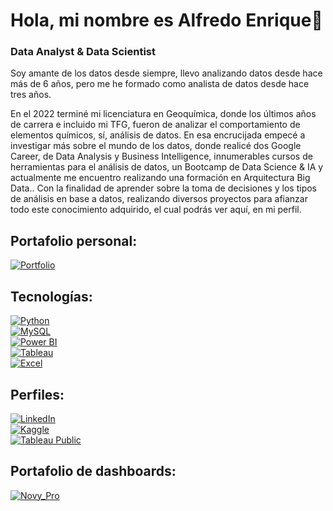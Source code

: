 # Hola, mi nombre es Alfredo Enrique👋
### Data Analyst & Data Scientist

Soy amante de los datos desde siempre, llevo analizando datos desde hace más de 6 años, pero me he formado como analista de datos desde hace tres años.

En el 2022 terminé mi licenciatura en Geoquímica, donde los últimos años de carrera e incluido mi TFG, fueron de analizar el comportamiento de elementos químicos, sí, análisis de datos. En esa encrucijada empecé a investigar más sobre el mundo de los datos, donde realicé dos Google Career, de Data Analysis y Business Intelligence, innumerables cursos de herramientas para el análisis de datos, un Bootcamp de Data Science & IA y actualmente me encuentro realizando una formación en Arquitectura Big Data.. Con la finalidad de aprender sobre la toma de decisiones y los tipos de análisis en base a datos, realizando diversos proyectos para afianzar todo este conocimiento adquirido, el cual podrás ver aquí, en mi perfil.  

## Portafolio personal:
[![Portfolio](https://img.shields.io/badge/Portfolio-Alfredo_Blanco_Bifano-000000?style=for-the-badge&logo=file&logoColor=black&labelColor=ffffff)](https://alfredoblancobifano.vercel.app)

## Tecnologías:
[![Python](https://img.shields.io/badge/Python-339933?style=for-the-badge&logo=python&logoColor=white&labelColor=101010)]()
</br>
[![MySQL](https://img.shields.io/badge/MySQL-4479A1?style=for-the-badge&logo=mysql&logoColor=white&labelColor=101010)]()
</br>
[![Power BI](https://img.shields.io/badge/Power_BI-yellow?style=for-the-badge&logo=power-bi&logoColor=white&labelColor=101010)]()
</br>
[![Tableau](https://img.shields.io/badge/Tableau-E97627?style=for-the-badge&logo=tableau&logoColor=white&labelColor=101010)]()
</br>
[![Excel](https://img.shields.io/badge/Excel-217346?style=for-the-badge&logo=microsoft-excel&logoColor=white&labelColor=101010)]()

## Perfiles:
[![LinkedIn](https://img.shields.io/badge/LinkedIn-Alfredo_Blanco_Bifano-0077B5?style=for-the-badge&logo=linkedin&logoColor=white&labelColor=101010)](https://www.linkedin.com/in/freuq)
</br>
[![Kaggle](https://img.shields.io/badge/Kaggle-Alfredo_Blanco_Bifano-20BEFF?style=for-the-badge&logo=kaggle&logoColor=white&labelColor=101010)](https://www.kaggle.com/alfreuq)
</br>
[![Tableau Public](https://img.shields.io/badge/Tableau_Public-Alfredo_Blanco_Bifano-E97627?style=for-the-badge&logo=tableau&logoColor=white&labelColor=101010)](https://public.tableau.com/app/profile/alfreuq/vizzes)
</br>

## Portafolio de dashboards:
[![Novy_Pro](https://img.shields.io/badge/Novy_Pro-Alfredo_Enrique_Blanco_Bifano-5849be?style=for-the-badge&logo=file&logoColor=white&labelColor=101010)](https://www.novypro.com/profile_projects/freuq)

<!--
**Freuq/freuq** is a ✨ _special_ ✨ repository because its `README.md` (this file) appears on your GitHub profile.

Here are some ideas to get you started:

- 🔭 I’m currently working on ...
- 🌱 I’m currently learning ...
- 👯 I’m looking to collaborate on ...
- 🤔 I’m looking for help with ...
- 💬 Ask me about ...
- 📫 How to reach me: ...
- 😄 Pronouns: ...
- ⚡ Fun fact: ...
-->

